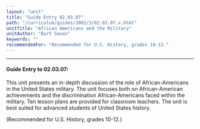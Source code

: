 ```yaml
---
layout: "unit"
title: "Guide Entry 02.03.07"
path: "/curriculum/guides/2002/3/02.03.07.x.html"
unitTitle: "African Americans and the Military"
unitAuthor: "Burt Saxon"
keywords: ""
recommendedFor: "Recommended for U.S. History, grades 10-12."
---
```

<body>
<hr/>
 <h4>
  Guide Entry to 02.03.07:
 </h4>
 <p>
  This unit presents an in-depth discussion of the role of African-Americans in the United States military. The unit focuses both on African-American achievements and the discrimination African-Americans faced within the military. Ten lesson plans are provided for classroom teachers. The unit is best suited for advanced students of United States history.
 </p>
<p>
  (Recommended for U.S. History, grades 10-12.)
 </p>

</body>
